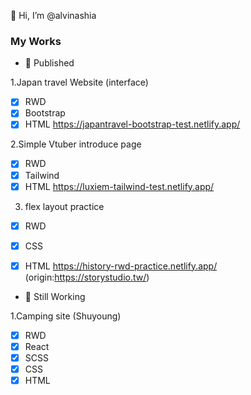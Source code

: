 👋 Hi, I’m @alvinashia

### My Works

- :bookmark_tabs: Published

1.Japan travel Website (interface)
- [x] RWD
- [X] Bootstrap
- [X] HTML
https://japantravel-bootstrap-test.netlify.app/

2.Simple Vtuber introduce page
- [x] RWD
- [X] Tailwind
- [X] HTML
https://luxiem-tailwind-test.netlify.app/

3. flex layout practice
- [x] RWD
- [x] CSS
- [X] HTML
https://history-rwd-practice.netlify.app/
(origin:https://storystudio.tw/)


- :bookmark_tabs: Still Working

1.Camping site (Shuyoung)
- [x] RWD
- [x] React
- [x] SCSS
- [x] CSS
- [X] HTML

<!---
alvinashia/alvinashia is a ✨ special ✨ repository because its `README.md` (this file) appears on your GitHub profile.
You can click the Preview link to take a look at your changes.
--->
